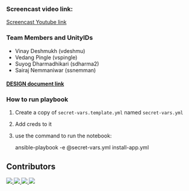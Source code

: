 
### Screencast video link:
[Screencast Youtube link](https://youtu.be/NhmFTra6HU0)

### Team Members and UnityIDs

   - Vinay Deshmukh (vdeshmu)
   - Vedang Pingle (vspingle)
   - Suyog Dharmadhikari (sdharma2)
   - Sairaj Nemmaniwar (ssnemman)
     
#### [DESIGN document link](DESIGN.md)

### How to run playbook

1) Create a copy of `secret-vars.template.yml` named `secret-vars.yml`

2) Add creds to it

3) use the command to run the notebook:

    ansible-playbook -e @secret-vars.yml install-app.yml


## Contributors
<a href="https://github.ncsu.edu/sdharma2">
  <img src="https://github.ncsu.edu/sdharma2.png?size=50">
</a>

<a href="https://github.ncsu.edu/ssnemman">
  <img src="https://github.ncsu.edu/ssnemman.png?size=50">
</a>

<a href="https://github.ncsu.edu/vspingle">
  <img src="https://github.ncsu.edu/vspingle.png?size=50">
</a>

<a href="https://github.ncsu.edu/vdeshmu">
  <img src="https://github.ncsu.edu/vdeshmu.png?size=50">
</a>


